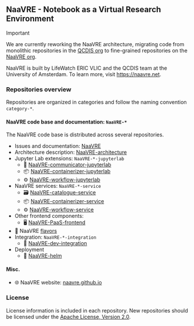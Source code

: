 ## NaaVRE - Notebook as a Virtual Research Environment

> [!IMPORTANT]
> We are currently reworking the NaaVRE architecture, migrating code from monolithic repositories in the [QCDIS org](https://github.com/orgs/QCDIS/) to fine-grained repositories on the [NaaVRE org](https://github.com/NaaVRE/).

NaaVRE is built by LifeWatch ERIC VLIC and the QCDIS team at the University of Amsterdam. To learn more, visit https://naavre.net.

### Repositories overview

Repositories are organized in categories and follow the naming convention `category-*`.

#### NaaVRE code base and documentation: `NaaVRE-*`

The NaaVRE code base is distributed across several repositories.

- Issues and documentation: [NaaVRE](https://github.com/NaaVRE/NaaVRE)
- Architecture description: [NaaVRE-architecture](https://github.com/NaaVRE/NaaVRE-architecture)
- Jupyter Lab extensions: `NaaVRE-*-jupyterlab`
  - 🔀 [NaaVRE-communicator-jupyterlab](https://github.com/NaaVRE/NaaVRE-communicator-jupyterlab)
  - 📦 [NaaVRE-containerizer-jupyterlab](https://github.com/NaaVRE/NaaVRE-containerizer-jupyterlab)
  - ⚙️ [NaaVRE-workflow-jupyterlab](https://github.com/NaaVRE/NaaVRE-workflow-jupyterlab)
- NaaVRE services: `NaaVRE-*-service`
  - 🗃️ [NaaVRE-catalogue-service](https://github.com/NaaVRE/NaaVRE-catalogue-service)
  - 📦 [NaaVRE-containerizer-service](https://github.com/NaaVRE/NaaVRE-containerizer-service)
  - ⚙️ [NaaVRE-workflow-service](https://github.com/NaaVRE/NaaVRE-workflow-service)
- Other frontend components:
  - 🖥️ [NaaVRE-PaaS-frontend](https://github.com/NaaVRE/NaaVRE-PaaS-frontend)
- 🍭 NaaVRE [flavors](https://github.com/NaaVRE/flavors)
- Integration: `NaaVRE-*-integration`
  - 🔌 [NaaVRE-dev-integration](https://github.com/NaaVRE/NaaVRE-dev-integration)
- Deployment
  - 🚀 [NaaVRE-helm](https://github.com/NaaVRE/NaaVRE-helm/)

#### Misc.

- 🌐 NaaVRE website: [naavre.github.io](https://github.com/NaaVRE/naavre.github.io)

### License

License information is included in each repository. New repositories should be licensed under the [Apache License, Version 2.0](http://www.apache.org/licenses/LICENSE-2.0).
